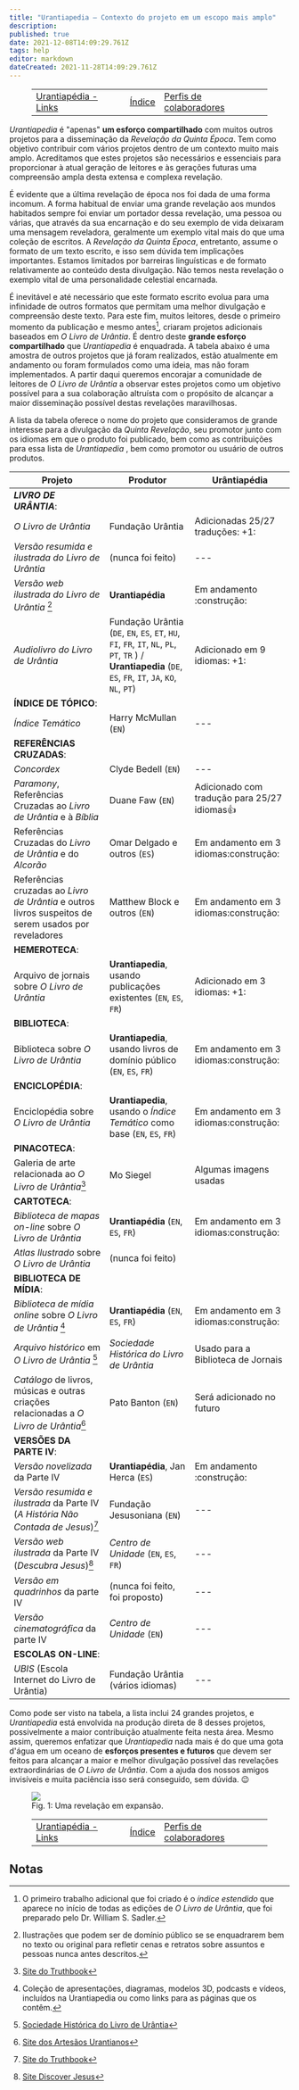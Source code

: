 ```yaml
---
title: "Urantiapedia — Contexto do projeto em um escopo mais amplo"
description: 
published: true
date: 2021-12-08T14:09:29.761Z
tags: help
editor: markdown
dateCreated: 2021-11-28T14:09:29.761Z
---
```


<figure class="table chapter-navigator">
  <table>
    <tbody>
      <tr>
        <td><a href="/pt/help/links">Urantiapédia - Links</a></td>
        <td><a href="/pt/help">Índice</a></td>
        <td><a href="/pt/help/roles">Perfis de colaboradores</a></td>
      </tr>
    </tbody>
  </table>
</figure>

_Urantiapedia_ é "apenas" **um esforço compartilhado** com muitos outros projetos para a disseminação da _Revelação da Quinta Época_. Tem como objetivo contribuir com vários projetos dentro de um contexto muito mais amplo. Acreditamos que estes projetos são necessários e essenciais para proporcionar à atual geração de leitores e às gerações futuras uma compreensão ampla desta extensa e complexa revelação.

É evidente que a última revelação de época nos foi dada de uma forma incomum. A forma habitual de enviar uma grande revelação aos mundos habitados sempre foi enviar um portador dessa revelação, uma pessoa ou várias, que através da sua encarnação e do seu exemplo de vida deixaram uma mensagem reveladora, geralmente um exemplo vital mais do que uma coleção de escritos. A _Revelação da Quinta Época_, entretanto, assume o formato de um texto escrito, e isso sem dúvida tem implicações importantes. Estamos limitados por barreiras linguísticas e de formato relativamente ao conteúdo desta divulgação. Não temos nesta revelação o exemplo vital de uma personalidade celestial encarnada.

É inevitável e até necessário que este formato escrito evolua para uma infinidade de outros formatos que permitam uma melhor divulgação e compreensão deste texto. Para este fim, muitos leitores, desde o primeiro momento da publicação e mesmo antes[^1], criaram projetos adicionais baseados em _O Livro de Urântia_. É dentro deste **grande esforço compartilhado** que _Urantiapedia_ é enquadrada. A tabela abaixo é uma amostra de outros projetos que já foram realizados, estão atualmente em andamento ou foram formulados como uma ideia, mas não foram implementados. A partir daqui queremos encorajar a comunidade de leitores de _O Livro de Urântia_ a observar estes projetos como um objetivo possível para a sua colaboração altruísta com o propósito de alcançar a maior disseminação possível destas revelações maravilhosas.

A lista da tabela oferece o nome do projeto que consideramos de grande interesse para a divulgação da _Quinta Revelação_, seu promotor junto com os idiomas em que o produto foi publicado, bem como as contribuições para essa lista de _Urantiapedia_ , bem como promotor ou usuário de outros produtos.

Projeto | Produtor | Urântiapédia
--- | --- | ---
**_LIVRO DE URÂNTIA_**: | &nbsp; | &nbsp;
_O Livro de Urântia_ | Fundação Urântia | Adicionadas 25/27 traduções: +1:
_Versão resumida e ilustrada do Livro de Urântia_ | (nunca foi feito) | ---
_Versão web ilustrada do Livro de Urântia_ [^2] | **Urantiapédia** | Em andamento :construção:
_Audiolivro do Livro de Urântia_ | Fundação Urântia (`DE`, `EN`, `ES`, `ET`, `HU`, `FI`, `FR`, `IT`, `NL`, `PL`, `PT`, `TR` ) / **Urantiapedia** (`DE`, `ES`, `FR`, `IT`, `JA`, `KO`, `NL`, `PT`) | Adicionado em 9 idiomas: +1:
**ÍNDICE DE TÓPICO**: | &nbsp; | &nbsp;
_Índice Temático_ | Harry McMullan (`EN`) | ---
**REFERÊNCIAS CRUZADAS**: | &nbsp; | &nbsp;
_Concordex_ | Clyde Bedell (`EN`) | ---
_Paramony_, Referências Cruzadas ao _Livro de Urântia_ e à _Bíblia_ | Duane Faw (`EN`) | Adicionado com tradução para 25/27 idiomas:+1:
Referências Cruzadas do _Livro de Urântia_ e do _Alcorão_ | Omar Delgado e outros (`ES`) | Em andamento em 3 idiomas:construção:
Referências cruzadas ao _Livro de Urântia_ e outros livros suspeitos de serem usados ​​por reveladores | Matthew Block e outros (`EN`) | Em andamento em 3 idiomas:construção:
**HEMEROTECA**: | &nbsp; | &nbsp;
Arquivo de jornais sobre _O Livro de Urântia_ | **Urantiapedia**, usando publicações existentes (`EN`, `ES`, `FR`) | Adicionado em 3 idiomas: +1:
**BIBLIOTECA**: | &nbsp; | &nbsp;
Biblioteca sobre _O Livro de Urântia_ | **Urantiapedia**, usando livros de domínio público (`EN`, `ES`, `FR`) | Em andamento em 3 idiomas:construção:
**ENCICLOPÉDIA**: | &nbsp; | &nbsp;
Enciclopédia sobre _O Livro de Urântia_ | **Urantiapedia**, usando o _Índice Temático_ como base (`EN`, `ES`, `FR`) | Em andamento em 3 idiomas:construção:
**PINACOTECA**: | &nbsp; | &nbsp;
Galeria de arte relacionada ao _O Livro de Urântia_[^3] | Mo Siegel | Algumas imagens usadas
**CARTOTECA**: | &nbsp; | &nbsp;
_Biblioteca de mapas on-line_ sobre _O Livro de Urântia_ | **Urantiapédia** (`EN`, `ES`, `FR`) | Em andamento em 3 idiomas:construção:
_Atlas Ilustrado_ sobre _O Livro de Urântia_ | (nunca foi feito) |
**BIBLIOTECA DE MÍDIA**: | &nbsp; | &nbsp;
_Biblioteca de mídia online_ sobre _O Livro de Urântia_ [^4] | **Urantiapédia** (`EN`, `ES`, `FR`) | Em andamento em 3 idiomas:construção:
_Arquivo histórico_ em _O Livro de Urântia_ [^5] | _Sociedade Histórica do Livro de Urântia_ | Usado para a Biblioteca de Jornais
_Catálogo_ de livros, músicas e outras criações relacionadas a _O Livro de Urântia_[^6] | Pato Banton (`EN`) | Será adicionado no futuro
**VERSÕES DA PARTE IV**: | &nbsp; | &nbsp;
_Versão novelizada_ da Parte IV | **Urantiapédia**, Jan Herca (`ES`) | Em andamento :construção:
_Versão resumida e ilustrada_ da Parte IV (_A História Não Contada de Jesus_)[^7] | Fundação Jesusoniana (`EN`) | ---
_Versão web ilustrada_ da Parte IV (_Descubra Jesus_)[^8] | _Centro de Unidade_ (`EN`, `ES`, `FR`) | ---
_Versão em quadrinhos_ da parte IV | (nunca foi feito, foi proposto) | ---
_Versão cinematográfica_ da parte IV | _Centro de Unidade_ (`EN`) | ---
**ESCOLAS ON-LINE**: | &nbsp; | &nbsp;
_UBIS_ (Escola Internet do Livro de Urântia) | Fundação Urântia (vários idiomas) | ---

Como pode ser visto na tabela, a lista inclui 24 grandes projetos, e _Urantiapedia_ está envolvida na produção direta de 8 desses projetos, possivelmente a maior contribuição atualmente feita nesta área. Mesmo assim, queremos enfatizar que _Urantiapedia_ nada mais é do que uma gota d'água em um oceano de **esforços presentes e futuros** que devem ser feitos para alcançar a maior e melhor divulgação possível das revelações extraordinárias de _O Livro de Urântia_. Com a ajuda dos nossos amigos invisíveis e muita paciência isso será conseguido, sem dúvida. :wink:

<figure id="Figure_1" class="image urantiapedia">
<img src="/image/help/Projects_pt.svg">
<figcaption>Fig. 1: Uma revelação em expansão.</figcaption>
</figure>


<figure class="table chapter-navigator">
  <table>
    <tbody>
      <tr>
        <td><a href="/pt/help/links">Urantiapédia - Links</a></td>
        <td><a href="/pt/help">Índice</a></td>
        <td><a href="/pt/help/roles">Perfis de colaboradores</a></td>
      </tr>
    </tbody>
  </table>
</figure>

## Notas

[^1]: O primeiro trabalho adicional que foi criado é o _índice estendido_ que aparece no início de todas as edições de _O Livro de Urântia_, que foi preparado pelo Dr. William S. Sadler.

[^2]: Ilustrações que podem ser de domínio público se se enquadrarem bem no texto ou original para refletir cenas e retratos sobre assuntos e pessoas nunca antes descritos.

[^3]: [Site do Truthbook](https://truthbook.com/truthbook-galleries/)

[^4]: Coleção de apresentações, diagramas, modelos 3D, podcasts e vídeos, incluídos na Urantiapedia ou como links para as páginas que os contêm.

[^5]: [Sociedade Histórica do Livro de Urântia](https://ubhistory.org/)

[^6]: [Site dos Artesãos Urantianos](https://urantiaartisans.com/)

[^7]: [Site do Truthbook](https://truthbook.com/untold-story-of-jesus/)

[^8]: [Site Discover Jesus](https://discoverjesus.com/)